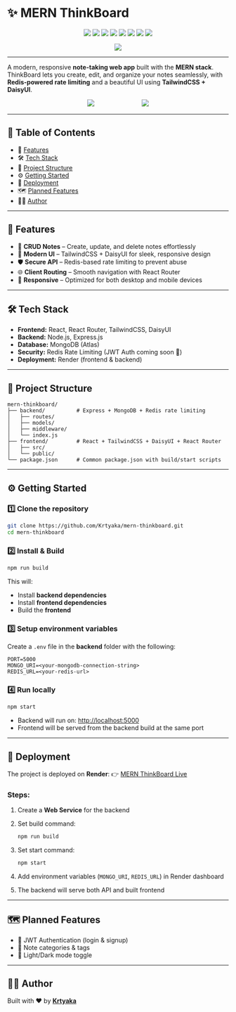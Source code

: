 # ✨ MERN ThinkBoard

<p align="center">
  <img src="https://img.shields.io/badge/Frontend-React-blue?logo=react&logoColor=white&style=for-the-badge" />
  <img src="https://img.shields.io/badge/Style-TailwindCSS-38B2AC?logo=tailwind-css&logoColor=white&style=for-the-badge" />
  <img src="https://img.shields.io/badge/UI-DaisyUI-5A0EF8?logo=tailwind-css&logoColor=white&style=for-the-badge" />
  <img src="https://img.shields.io/badge/Backend-Node.js-43853D?logo=node.js&logoColor=white&style=for-the-badge" />
  <img src="https://img.shields.io/badge/Framework-Express.js-000000?style=for-the-badge" />
  <img src="https://img.shields.io/badge/Database-MongoDB-47A248?logo=mongodb&logoColor=white&style=for-the-badge" />
  <img src="https://img.shields.io/badge/Rate--Limiting-Redis-DC382D?logo=redis&logoColor=white&style=for-the-badge" />
  <img src="https://img.shields.io/badge/Deployed%20on-Render-46E3B7?logo=render&logoColor=white&style=for-the-badge" />
  <p align="center">
  <a href="https://mern-thinkboard-4d5o.onrender.com">
    <img src="https://img.shields.io/badge/Live-Demo-blue?style=for-the-badge" />
  </a>
</p>

</p>

---

A modern, responsive **note-taking web app** built with the **MERN stack**.
ThinkBoard lets you create, edit, and organize your notes seamlessly, with **Redis-powered rate limiting** and a beautiful UI using **TailwindCSS + DaisyUI**.

<p>
<p align="center">
  <a href="https://mern-thinkboard-4d5o.onrender.com" style="text-decoration:none;">
    <img src="https://img.shields.io/badge/%20Try%20MERN%20ThinkBoard%20Live%20Demo-1E3A8A?style=for-the-badge&logo=appveyor&logoColor=white" />
  </a>
  <span style="display:inline-block; width:100;"></span>
  <a href="https://github.com/Krtyaka/mern-thinkboard" style="text-decoration:none;">
    <img src="https://img.shields.io/badge/%20View%20on%20GitHub%20Repository-333333?style=for-the-badge&logo=github&logoColor=white" />
  </a>
</p>
</p>

---

## 📑 Table of Contents

- 📝 [Features](#-features)
- 🛠 [Tech Stack](#-tech-stack)
- 📂 [Project Structure](#-project-structure)
- ⚙️ [Getting Started](#-getting-started)
- 🚀 [Deployment](#-deployment)
- 🗺 [Planned Features](#-planned-features)
- 👨‍💻 [Author](#-author)

---

## 🚀 Features

* 📝 **CRUD Notes** – Create, update, and delete notes effortlessly
* 🎨 **Modern UI** – TailwindCSS + DaisyUI for sleek, responsive design
* 🛡 **Secure API** – Redis-based rate limiting to prevent abuse
* 🌐 **Client Routing** – Smooth navigation with React Router
* 📱 **Responsive** – Optimized for both desktop and mobile devices

---

## 🛠 Tech Stack

* **Frontend:** React, React Router, TailwindCSS, DaisyUI
* **Backend:** Node.js, Express.js
* **Database:** MongoDB (Atlas)
* **Security:** Redis Rate Limiting (JWT Auth coming soon 🚧)
* **Deployment:** Render (frontend & backend)

---

## 📂 Project Structure

```
mern-thinkboard/
├── backend/          # Express + MongoDB + Redis rate limiting
│   ├── routes/
│   ├── models/
│   ├── middleware/
│   └── index.js
├── frontend/         # React + TailwindCSS + DaisyUI + React Router
│   ├── src/
│   └── public/
└── package.json      # Common package.json with build/start scripts
```

---

## ⚙️ Getting Started

### 1️⃣ Clone the repository

```bash
git clone https://github.com/Krtyaka/mern-thinkboard.git
cd mern-thinkboard
```

### 2️⃣ Install & Build

```bash
npm run build
```

This will:

* Install **backend dependencies**
* Install **frontend dependencies**
* Build the **frontend**

### 3️⃣ Setup environment variables

Create a `.env` file in the **backend** folder with the following:

```env
PORT=5000
MONGO_URI=<your-mongodb-connection-string>
REDIS_URL=<your-redis-url>
```

### 4️⃣ Run locally

```bash
npm start
```

* Backend will run on: [http://localhost:5000](http://localhost:5000)
* Frontend will be served from the backend build at the same port

---

## 🚀 Deployment

The project is deployed on **Render**:
👉 [MERN ThinkBoard Live](https://mern-thinkboard-4d5o.onrender.com)

### Steps:

1. Create a **Web Service** for the backend
2. Set build command:

   ```bash
   npm run build
   ```
3. Set start command:

   ```bash
   npm start
   ```
4. Add environment variables (`MONGO_URI`, `REDIS_URL`) in Render dashboard
5. The backend will serve both API and built frontend

---

## 🗺 Planned Features

* 🔑 JWT Authentication (login & signup)
* 📂 Note categories & tags
* 🌙 Light/Dark mode toggle

---

## 👨‍💻 Author

Built with ❤️ by [**Krtyaka**](https://github.com/Krtyaka)
